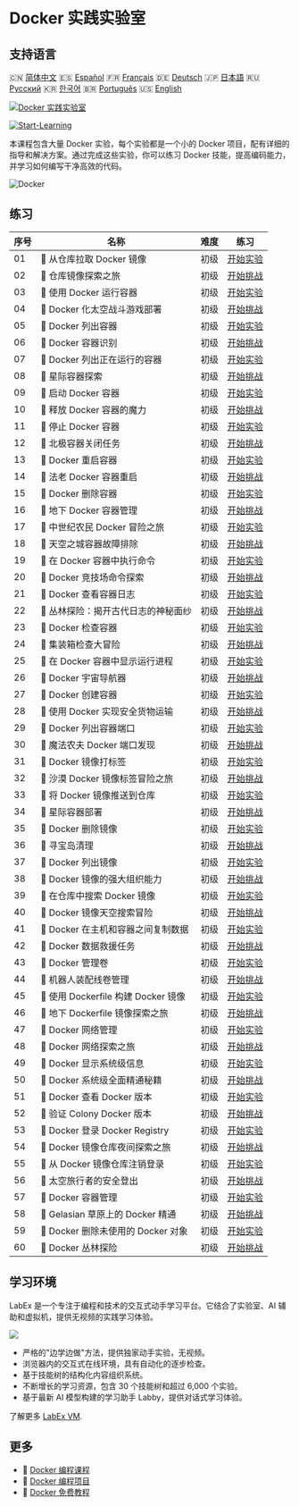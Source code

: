 # Docker 实践实验室

## 支持语言

🇨🇳 [简体中文](README_zh.md) 🇪🇸 [Español](README_es.md) 🇫🇷 [Français](README_fr.md) 🇩🇪 [Deutsch](README_de.md) 🇯🇵 [日本語](README_ja.md) 🇷🇺 [Русский](README_ru.md) 🇰🇷 [한국어](README_ko.md) 🇧🇷 [Português](README_pt.md) 🇺🇸 [English](README.md) 

[![Docker 实践实验室](https://cover-creator.labex.io/docker-practice-labs.png?lang=zh)](https://labex.io/zh/courses/docker-practice-labs)

[![Start-Learning](https://img.shields.io/badge/Start-Learning-whitesmoke?style=for-the-badge)](https://labex.io/zh/courses/docker-practice-labs)

本课程包含大量 Docker 实验，每个实验都是一个小的 Docker 项目，配有详细的指导和解决方案。通过完成这些实验，你可以练习 Docker 技能，提高编码能力，并学习如何编写干净高效的代码。

![Docker](https://img.shields.io/badge/Docker-whitesmoke?style=for-the-badge&logo=docker)


## 练习

|   序号 | 名称                                 | 难度   | 练习                                                                                                                             |
|--------|--------------------------------------|--------|----------------------------------------------------------------------------------------------------------------------------------|
|     01 | 📖  从仓库拉取 Docker 镜像           | 初级   | <a target='_blank' href='https://labex.io/zh/tutorials/docker-docker-pull-image-from-repository-271485'>开始实验</a>             |
|     02 | 🎯  仓库镜像探索之旅                 | 初级   | <a target='_blank' href='https://labex.io/zh/labs/docker-repository-image-quest-271484'>开始挑战</a>                             |
|     03 | 📖  使用 Docker 运行容器             | 初级   | <a target='_blank' href='https://labex.io/zh/tutorials/docker-docker-run-a-container-271495'>开始实验</a>                        |
|     04 | 🎯  Docker 化太空战斗游戏部署        | 初级   | <a target='_blank' href='https://labex.io/zh/labs/docker-dockerized-space-battles-deployment-271494'>开始挑战</a>                |
|     05 | 📖  Docker 列出容器                  | 初级   | <a target='_blank' href='https://labex.io/zh/tutorials/docker-docker-list-containers-271475'>开始实验</a>                        |
|     06 | 🎯  Docker 容器识别                  | 初级   | <a target='_blank' href='https://labex.io/zh/tutorials/docker-docker-container-identification-271474'>开始挑战</a>               |
|     07 | 📖  Docker 列出正在运行的容器        | 初级   | <a target='_blank' href='https://labex.io/zh/tutorials/docker-docker-list-running-containers-271483'>开始实验</a>                |
|     08 | 🎯  星际容器探索                     | 初级   | <a target='_blank' href='https://labex.io/zh/labs/docker-interstellar-container-exploration-271482'>开始挑战</a>                 |
|     09 | 📖  启动 Docker 容器                 | 初级   | <a target='_blank' href='https://labex.io/zh/tutorials/docker-docker-start-container-271499'>开始实验</a>                        |
|     10 | 🎯  释放 Docker 容器的魔力           | 初级   | <a target='_blank' href='https://labex.io/zh/labs/docker-docker-container-magic-unleashed-271498'>开始挑战</a>                   |
|     11 | 📖  停止 Docker 容器                 | 初级   | <a target='_blank' href='https://labex.io/zh/tutorials/docker-docker-stop-container-271501'>开始实验</a>                         |
|     12 | 🎯  北极容器关闭任务                 | 初级   | <a target='_blank' href='https://labex.io/zh/labs/docker-arctic-container-shutdown-mission-271500'>开始挑战</a>                  |
|     13 | 📖  Docker 重启容器                  | 初级   | <a target='_blank' href='https://labex.io/zh/tutorials/docker-docker-restart-container-271489'>开始实验</a>                      |
|     14 | 🎯  法老 Docker 容器重启             | 初级   | <a target='_blank' href='https://labex.io/zh/labs/docker-pharaohs-docker-container-restart-271488'>开始挑战</a>                  |
|     15 | 📖  Docker 删除容器                  | 初级   | <a target='_blank' href='https://labex.io/zh/tutorials/docker-docker-remove-container-271491'>开始实验</a>                       |
|     16 | 🎯  地下 Docker 容器管理             | 初级   | <a target='_blank' href='https://labex.io/zh/labs/docker-underground-docker-container-management-271490'>开始挑战</a>            |
|     17 | 📖  中世纪农民 Docker 冒险之旅       | 初级   | <a target='_blank' href='https://labex.io/zh/tutorials/docker-medieval-farmers-docker-adventure-271453'>开始实验</a>             |
|     18 | 🎯  天空之城容器故障排除             | 初级   | <a target='_blank' href='https://labex.io/zh/labs/docker-sky-city-container-troubleshoot-271452'>开始挑战</a>                    |
|     19 | 📖  在 Docker 容器中执行命令         | 初级   | <a target='_blank' href='https://labex.io/zh/tutorials/docker-docker-execute-command-in-container-271461'>开始实验</a>           |
|     20 | 🎯  Docker 竞技场命令探索            | 初级   | <a target='_blank' href='https://labex.io/zh/labs/docker-docker-arena-command-quest-271460'>开始挑战</a>                         |
|     21 | 📖  Docker 查看容器日志              | 初级   | <a target='_blank' href='https://labex.io/zh/tutorials/docker-docker-view-container-logs-271473'>开始实验</a>                    |
|     22 | 🎯  丛林探险：揭开古代日志的神秘面纱 | 初级   | <a target='_blank' href='https://labex.io/zh/tutorials/docker-jungle-expedition-uncovering-ancient-logs-271472'>开始挑战</a>     |
|     23 | 📖  Docker 检查容器                  | 初级   | <a target='_blank' href='https://labex.io/zh/tutorials/docker-docker-inspect-container-271467'>开始实验</a>                      |
|     24 | 🎯  集装箱检查大冒险                 | 初级   | <a target='_blank' href='https://labex.io/zh/tutorials/docker-container-inspection-adventure-271466'>开始挑战</a>                |
|     25 | 📖  在 Docker 容器中显示运行进程     | 初级   | <a target='_blank' href='https://labex.io/zh/tutorials/docker-docker-display-running-processes-in-container-271507'>开始实验</a> |
|     26 | 🎯  Docker 宇宙导航器                | 初级   | <a target='_blank' href='https://labex.io/zh/labs/docker-docker-universe-navigator-271506'>开始挑战</a>                          |
|     27 | 📖  Docker 创建容器                  | 初级   | <a target='_blank' href='https://labex.io/zh/tutorials/docker-docker-create-container-271459'>开始实验</a>                       |
|     28 | 🎯  使用 Docker 实现安全货物运输     | 初级   | <a target='_blank' href='https://labex.io/zh/labs/docker-secure-cargo-transport-with-docker-271458'>开始挑战</a>                 |
|     29 | 📖  Docker 列出容器端口              | 初级   | <a target='_blank' href='https://labex.io/zh/tutorials/docker-docker-list-container-ports-271479'>开始实验</a>                   |
|     30 | 🎯  魔法农夫 Docker 端口发现         | 初级   | <a target='_blank' href='https://labex.io/zh/labs/docker-magic-farmers-docker-port-discovery-271478'>开始挑战</a>                |
|     31 | 📖  Docker 镜像打标签                | 初级   | <a target='_blank' href='https://labex.io/zh/tutorials/docker-docker-tag-an-image-271505'>开始实验</a>                           |
|     32 | 🎯  沙漠 Docker 镜像标签冒险之旅     | 初级   | <a target='_blank' href='https://labex.io/zh/labs/docker-desert-docker-image-tagging-adventure-271504'>开始挑战</a>              |
|     33 | 📖  将 Docker 镜像推送到仓库         | 初级   | <a target='_blank' href='https://labex.io/zh/tutorials/docker-docker-push-image-to-repository-271487'>开始实验</a>               |
|     34 | 🎯  星际容器部署                     | 初级   | <a target='_blank' href='https://labex.io/zh/labs/docker-interstellar-container-deployment-271486'>开始挑战</a>                  |
|     35 | 📖  Docker 删除镜像                  | 初级   | <a target='_blank' href='https://labex.io/zh/tutorials/docker-docker-remove-image-271493'>开始实验</a>                           |
|     36 | 🎯  寻宝岛清理                       | 初级   | <a target='_blank' href='https://labex.io/zh/tutorials/docker-treasure-island-cleanup-271492'>开始挑战</a>                       |
|     37 | 📖  Docker 列出镜像                  | 初级   | <a target='_blank' href='https://labex.io/zh/tutorials/docker-docker-list-images-271463'>开始实验</a>                            |
|     38 | 🎯  Docker 镜像的强大组织能力        | 初级   | <a target='_blank' href='https://labex.io/zh/tutorials/docker-superpower-image-organization-in-docker-271462'>开始挑战</a>       |
|     39 | 📖  在仓库中搜索 Docker 镜像         | 初级   | <a target='_blank' href='https://labex.io/zh/tutorials/docker-docker-search-images-in-repository-271497'>开始实验</a>            |
|     40 | 🎯  Docker 镜像天空搜索冒险          | 初级   | <a target='_blank' href='https://labex.io/zh/labs/docker-docker-image-sky-search-adventure-271496'>开始挑战</a>                  |
|     41 | 📖  Docker 在主机和容器之间复制数据  | 初级   | <a target='_blank' href='https://labex.io/zh/tutorials/docker-docker-copy-data-between-host-and-container-271457'>开始实验</a>   |
|     42 | 🎯  Docker 数据救援任务              | 初级   | <a target='_blank' href='https://labex.io/zh/labs/docker-docker-data-rescue-mission-271456'>开始挑战</a>                         |
|     43 | 📖  Docker 管理卷                    | 初级   | <a target='_blank' href='https://labex.io/zh/tutorials/docker-docker-manage-volumes-271511'>开始实验</a>                         |
|     44 | 🎯  机器人装配线卷管理               | 初级   | <a target='_blank' href='https://labex.io/zh/labs/docker-robotic-assembly-line-volume-management-271510'>开始挑战</a>            |
|     45 | 📖  使用 Dockerfile 构建 Docker 镜像 | 初级   | <a target='_blank' href='https://labex.io/zh/tutorials/docker-docker-build-image-from-dockerfile-271455'>开始实验</a>            |
|     46 | 🎯  地下 Dockerfile 镜像探索之旅     | 初级   | <a target='_blank' href='https://labex.io/zh/labs/docker-underground-dockerfile-image-quest-271454'>开始挑战</a>                 |
|     47 | 📖  Docker 网络管理                  | 初级   | <a target='_blank' href='https://labex.io/zh/tutorials/docker-docker-manage-networks-271477'>开始实验</a>                        |
|     48 | 🎯  Docker 网络探索之旅              | 初级   | <a target='_blank' href='https://labex.io/zh/labs/docker-docker-networking-adventure-271476'>开始挑战</a>                        |
|     49 | 📖  Docker 显示系统级信息            | 初级   | <a target='_blank' href='https://labex.io/zh/tutorials/docker-docker-display-system-wide-information-271465'>开始实验</a>        |
|     50 | 🎯  Docker 系统级全面精通秘籍        | 初级   | <a target='_blank' href='https://labex.io/zh/labs/docker-dockers-mystical-system-wide-mastery-271464'>开始挑战</a>               |
|     51 | 📖  Docker 查看 Docker 版本          | 初级   | <a target='_blank' href='https://labex.io/zh/tutorials/docker-docker-show-docker-version-271509'>开始实验</a>                    |
|     52 | 🎯  验证 Colony Docker 版本          | 初级   | <a target='_blank' href='https://labex.io/zh/labs/docker-verifying-colony-docker-version-271508'>开始挑战</a>                    |
|     53 | 📖  Docker 登录 Docker Registry      | 初级   | <a target='_blank' href='https://labex.io/zh/tutorials/docker-docker-log-into-docker-registry-271469'>开始实验</a>               |
|     54 | 🎯  Docker 镜像仓库夜间探索之旅      | 初级   | <a target='_blank' href='https://labex.io/zh/labs/docker-docker-registry-night-quest-271468'>开始挑战</a>                        |
|     55 | 📖  从 Docker 镜像仓库注销登录       | 初级   | <a target='_blank' href='https://labex.io/zh/tutorials/docker-docker-log-out-from-docker-registry-271471'>开始实验</a>           |
|     56 | 🎯  太空旅行者的安全登出             | 初级   | <a target='_blank' href='https://labex.io/zh/labs/docker-secure-logout-for-space-travelers-271470'>开始挑战</a>                  |
|     57 | 📖  Docker 容器管理                  | 初级   | <a target='_blank' href='https://labex.io/zh/tutorials/docker-docker-manage-docker-271503'>开始实验</a>                          |
|     58 | 🎯  Gelasian 草原上的 Docker 精通    | 初级   | <a target='_blank' href='https://labex.io/zh/tutorials/docker-docker-mastery-in-gelasian-grasslands-271502'>开始挑战</a>         |
|     59 | 📖  Docker 删除未使用的 Docker 对象  | 初级   | <a target='_blank' href='https://labex.io/zh/tutorials/docker-docker-remove-unused-docker-objects-271481'>开始实验</a>           |
|     60 | 🎯  Docker 丛林探险                  | 初级   | <a target='_blank' href='https://labex.io/zh/labs/docker-docker-jungle-expedition-271480'>开始挑战</a>                           |

## 学习环境

LabEx 是一个专注于编程和技术的交互式动手学习平台。它结合了实验室、AI 辅助和虚拟机，提供无视频的实践学习体验。

![](https://tutorial-screenshot.getvm.io/images/vm-1725247253.png)

- 严格的"边学边做"方法，提供独家动手实验，无视频。
- 浏览器内的交互式在线环境，具有自动化的逐步检查。
- 基于技能树的结构化内容组织系统。
- 不断增长的学习资源，包含 30 个技能树和超过 6,000 个实验。
- 基于最新 AI 模型构建的学习助手 Labby，提供对话式学习体验。

了解更多 [LabEx VM](https://support.labex.io/using-labex/virtual-machine).

## 更多

- 🔗 [Docker 编程课程](https://github.com/labex-labs/awesome-programming-courses)
- 🔗 [Docker 编程项目](https://github.com/labex-labs/awesome-programming-projects)
- 🔗 [Docker 免费教程](https://github.com/labex-labs/docker-free-tutorials)


